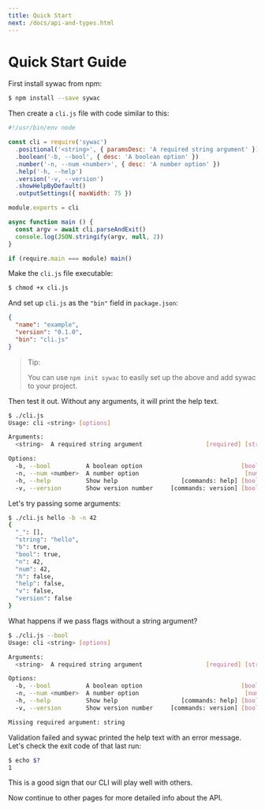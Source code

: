 ```yaml
---
title: Quick Start
next: /docs/api-and-types.html
---
```

# Quick Start Guide

First install sywac from npm:

```bash
$ npm install --save sywac
```

Then create a `cli.js` file with code similar to this:

```javascript
#!/usr/bin/env node

const cli = require('sywac')
  .positional('<string>', { paramsDesc: 'A required string argument' })
  .boolean('-b, --bool', { desc: 'A boolean option' })
  .number('-n, --num <number>', { desc: 'A number option' })
  .help('-h, --help')
  .version('-v, --version')
  .showHelpByDefault()
  .outputSettings({ maxWidth: 75 })

module.exports = cli

async function main () {
  const argv = await cli.parseAndExit()
  console.log(JSON.stringify(argv, null, 2))
}

if (require.main === module) main()
```

Make the `cli.js` file executable:

```bash
$ chmod +x cli.js
```

And set up `cli.js` as the `"bin"` field in `package.json`:

```json
{
  "name": "example",
  "version": "0.1.0",
  "bin": "cli.js"
}
```

> Tip:
>
> You can use `npm init sywac` to easily set up the above and add sywac to your project.

Then test it out. Without any arguments, it will print the help text.

```bash
$ ./cli.js
Usage: cli <string> [options]

Arguments:
  <string>  A required string argument                  [required] [string]

Options:
  -b, --bool          A boolean option                            [boolean]
  -n, --num <number>  A number option                              [number]
  -h, --help          Show help                  [commands: help] [boolean]
  -v, --version       Show version number     [commands: version] [boolean]
```

Let's try passing some arguments:

```bash
$ ./cli.js hello -b -n 42
{
  "_": [],
  "string": "hello",
  "b": true,
  "bool": true,
  "n": 42,
  "num": 42,
  "h": false,
  "help": false,
  "v": false,
  "version": false
}
```

What happens if we pass flags without a string argument?

```bash
$ ./cli.js --bool
Usage: cli <string> [options]

Arguments:
  <string>  A required string argument                  [required] [string]

Options:
  -b, --bool          A boolean option                            [boolean]
  -n, --num <number>  A number option                              [number]
  -h, --help          Show help                  [commands: help] [boolean]
  -v, --version       Show version number     [commands: version] [boolean]

Missing required argument: string
```

Validation failed and sywac printed the help text with an error message. Let's check the exit code of that last run:

```bash
$ echo $?
1
```

This is a good sign that our CLI will play well with others.

Now continue to other pages for more detailed info about the API.
